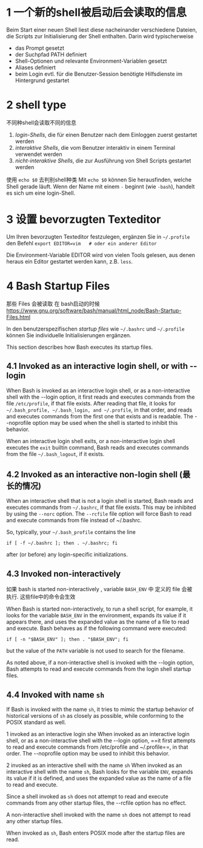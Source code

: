 
# 1 一个新的shell被启动后会读取的信息 


Beim Start einer neuen Shell liest diese nacheinander verschiedene Dateien, die Scripts zur Initialisierung der Shell enthalten. Darin wird typischerweise
- das Prompt gesetzt
- der Suchpfad PATH definiert
- Shell-Optionen und relevante Environment-Variablen gesetzt
- Aliases definiert
- beim Login evtl. für die Benutzer-Session benötigte Hilfsdienste im Hintergrund gestartet

# 2 shell type

不同种shell会读取不同的信息 
1. _login-Shells_, die für einen Benutzer nach dem Einloggen zuerst gestartet werden
2. _interaktive Shells_, die vom Benutzer interaktiv in einem Terminal verwendet werden
3. _nicht-interaktive Shells_, die zur Ausführung von Shell Scripts gestartet werden

使用 `echo $0` 去判别shell种类
Mit `echo $0` können Sie herausfinden, welche Shell gerade läuft. Wenn der Name mit einem `-` beginnt (wie `-bash`), handelt es sich um eine login-Shell.



# 3 设置 bevorzugten Texteditor

Um Ihren bevorzugten Texteditor festzulegen, ergänzen Sie in `~/.profile` den Befehl
`export EDITOR=vim   # oder ein anderer Editor`

Die Environment-Variable EDITOR wird von vielen Tools gelesen, aus denen heraus ein Editor gestartet werden kann, z.B. `less`.


# 4 Bash Startup Files 

那些 Files 会被读取 在 bash启动的时候 
https://www.gnu.org/software/bash/manual/html_node/Bash-Startup-Files.html

In den benutzerspezifischen _startup files_ wie `~/.bashrc` und `~/.profile` können Sie individuelle Initialisierungen ergänzen.

This section describes how Bash executes its startup files. 


## 4.1 Invoked as an interactive login shell, or with --login

When Bash is invoked as an interactive login shell, or as a non-interactive shell with the --login option, it first reads and executes commands from the file `/etc/profile`, if that file exists. 
After reading that file, it looks for `~/.bash_profile, ~/.bash_login, and ~/.profile`, in that order, and reads and executes commands from the first one that exists and is readable. The --noprofile option may be used when the shell is started to inhibit this behavior.

When an interactive login shell exits, or a non-interactive login shell executes the `exit` builtin command, Bash reads and executes commands from the file `~/.bash_logout`, if it exists.

## 4.2 Invoked as an interactive non-login shell  (最长的情况)

When an interactive shell that is not a login shell is started, Bash reads and executes commands from `~/.bashrc`, if that file exists. This may be inhibited by using the `--norc` option. The `--rcfile` file option will force Bash to read and execute commands from file instead of ~/.bashrc.

So, typically, your `~/.bash_profile` contains the line

```
if [ -f ~/.bashrc ]; then . ~/.bashrc; fi
```

after (or before) any login-specific initializations.

## 4.3 Invoked non-interactively

如果 bash is started non-interactively ,  variable `BASH_ENV` 中 定义的 file 会被执行. 这些file中的命令会生效 

When Bash is started non-interactively, to run a shell script, for example, it looks for the variable `BASH_ENV` in the environment, expands its value if it appears there, and uses the expanded value as the name of a file to read and execute. Bash behaves as if the following command were executed:

```
if [ -n "$BASH_ENV" ]; then . "$BASH_ENV"; fi
```

but the value of the `PATH` variable is not used to search for the filename.

As noted above, if a non-interactive shell is invoked with the --login option, Bash attempts to read and execute commands from the login shell startup files.


## 4.4 Invoked with name `sh`

If Bash is invoked with the name `sh`, it tries to mimic the startup behavior of historical versions of `sh` as closely as possible, while conforming to the POSIX standard as well.

1  invoked as an interactive login she
When invoked as an interactive login shell, or as a non-interactive shell with the --login option, ==it first attempts to read and execute commands from /etc/profile and ~/.profile==, in that order. 
The --noprofile option may be used to inhibit this behavior. 

2 invoked as an interactive shell with the name `sh`
When invoked as an interactive shell with the name `sh`, Bash looks for the variable `ENV`, expands its value if it is defined, and uses the expanded value as the name of a file to read and execute. 

Since a shell invoked as `sh` does not attempt to read and execute commands from any other startup files, the --rcfile option has no effect. 

A non-interactive shell invoked with the name `sh` does not attempt to read any other startup files.

When invoked as `sh`, Bash enters POSIX mode after the startup files are read.




